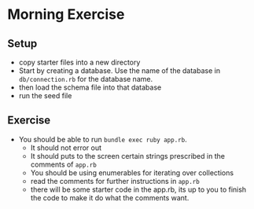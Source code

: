 # Morning Exercise
## Setup
- copy starter files into a new directory
- Start by creating a database. Use the name of the database in `db/connection.rb` for the database name.
- then load the schema file into that database
- run the seed file

## Exercise
- You should be able to run `bundle exec ruby app.rb`.
  - It should not error out
  - It should puts to the screen certain strings prescribed in the comments of `app.rb`
  - You should be using enumerables for iterating over collections
  - read the comments for further instructions in `app.rb`
  - there will be some starter code in the app.rb, its up to you to finish the code to make it do what the comments want.
